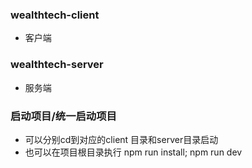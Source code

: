 ### wealthtech-client
- 客户端
### wealthtech-server
- 服务端
###  启动项目/统一启动项目
- 可以分别cd到对应的client 目录和server目录启动
- 也可以在项目根目录执行 npm run install; npm run dev